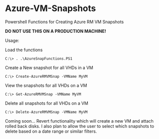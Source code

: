 # Azure-VM-Snapshots
Powershell Functions for Creating Azure RM VM Snapshots

**DO NOT USE THIS ON A PRODUCTION MACHINE!**

Usage:

Load the functions

    C:\> . .\AzureSnapFunctions.PS1

Create a New snapshot for all VHDs in a VM

    C:\> Create-AzureRMVMSnap -VMName MyVM


View the snapshots for all VHDs on a VM

    C:\> Get-AzureRMVMSnap -VMName MyVM


Delete all snapshots for all VHDs on a VM

    C:\> Delete-AzureRMVMSnap -VMName MyVM

Coming soon... Revert functionality which will create a new VM and attach rolled back disks. I also plan to allow the user to select which snapshots to delete based on a date range or similar filters.

